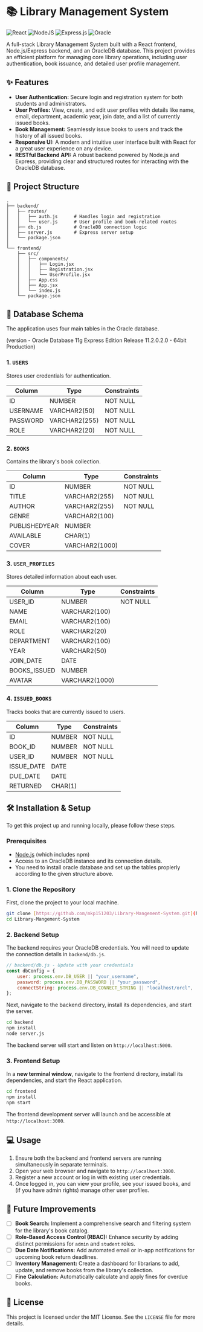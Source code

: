 # 📚 Library Management System

![React](https://img.shields.io/badge/react-%2320232a.svg?style=for-the-badge&logo=react&logoColor=%2361DAFB)
![NodeJS](https://img.shields.io/badge/node.js-6DA55F?style=for-the-badge&logo=node.js&logoColor=white)
![Express.js](https://img.shields.io/badge/express.js-%23404d59.svg?style=for-the-badge&logo=express&logoColor=%2361DAFB)
![Oracle](https://img.shields.io/badge/Oracle-F80000?style=for-the-badge&logo=oracle&logoColor=white)

A full-stack Library Management System built with a React frontend, Node.js/Express backend, and an OracleDB database. This project provides an efficient platform for managing core library operations, including user authentication, book issuance, and detailed user profile management.

## ✨ Features

- **User Authentication:** Secure login and registration system for both students and administrators.
- **User Profiles:** View, create, and edit user profiles with details like name, email, department, academic year, join date, and a list of currently issued books.
- **Book Management:** Seamlessly issue books to users and track the history of all issued books.
- **Responsive UI:** A modern and intuitive user interface built with React for a great user experience on any device.
- **RESTful Backend API:** A robust backend powered by Node.js and Express, providing clear and structured routes for interacting with the OracleDB database.

## 📂 Project Structure

```
.
├── backend/
│   ├── routes/
│   │   ├── auth.js      # Handles login and registration
│   │   └── user.js      # User profile and book-related routes
│   ├── db.js            # OracleDB connection logic
│   ├── server.js        # Express server setup
│   └── package.json
│
└── frontend/
    ├── src/
    │   ├── components/
    │   │   ├── Login.jsx
    │   │   ├── Registration.jsx
    │   │   └── UserProfile.jsx
    │   ├── App.css
    │   ├── App.jsx
    │   └── index.js
    └── package.json
```

## 💾 Database Schema

The application uses four main tables in the Oracle database.

(version - Oracle Database 11g Express Edition Release 11.2.0.2.0 - 64bit Production)

### 1. `USERS`
Stores user credentials for authentication.

| Column   | Type          | Constraints |
|----------|---------------|-------------|
| ID       | NUMBER        | NOT NULL    |
| USERNAME | VARCHAR2(50)  | NOT NULL    |
| PASSWORD | VARCHAR2(255) | NOT NULL    |
| ROLE     | VARCHAR2(20)  | NOT NULL    |

### 2. `BOOKS`
Contains the library's book collection.

| Column        | Type           | Constraints |
|---------------|----------------|-------------|
| ID            | NUMBER         | NOT NULL    |
| TITLE         | VARCHAR2(255)  | NOT NULL    |
| AUTHOR        | VARCHAR2(255)  | NOT NULL    |
| GENRE         | VARCHAR2(100)  |             |
| PUBLISHEDYEAR | NUMBER         |             |
| AVAILABLE     | CHAR(1)        |             |
| COVER         | VARCHAR2(1000) |             |

### 3. `USER_PROFILES`
Stores detailed information about each user.

| Column       | Type           | Constraints |
|--------------|----------------|-------------|
| USER_ID      | NUMBER         | NOT NULL    |
| NAME         | VARCHAR2(100)  |             |
| EMAIL        | VARCHAR2(100)  |             |
| ROLE         | VARCHAR2(20)   |             |
| DEPARTMENT   | VARCHAR2(100)  |             |
| YEAR         | VARCHAR2(50)   |             |
| JOIN_DATE    | DATE           |             |
| BOOKS_ISSUED | NUMBER         |             |
| AVATAR       | VARCHAR2(1000) |             |

### 4. `ISSUED_BOOKS`
Tracks books that are currently issued to users.

| Column     | Type    | Constraints |
|------------|---------|-------------|
| ID         | NUMBER  | NOT NULL    |
| BOOK_ID    | NUMBER  | NOT NULL    |
| USER_ID    | NUMBER  | NOT NULL    |
| ISSUE_DATE | DATE    |             |
| DUE_DATE   | DATE    |             |
| RETURNED   | CHAR(1) |             |


## 🛠️ Installation & Setup

To get this project up and running locally, please follow these steps.

### Prerequisites

- [Node.js](https://nodejs.org/) (which includes npm)
- Access to an OracleDB instance and its connection details.
- You need to install oracle database and set up the tables proplerly according to the given structure above.

### 1. Clone the Repository

First, clone the project to your local machine.

```bash
git clone [https://github.com/mkp151203/Library-Mangement-System.git](https://github.com/mkp151203/Library-Mangement-System.git)
cd Library-Mangement-System
```

### 2. Backend Setup

The backend requires your OracleDB credentials. You will need to update the connection details in `backend/db.js`.

```javascript
// backend/db.js - Update with your credentials
const dbConfig = {
    user: process.env.DB_USER || "your_username",
    password: process.env.DB_PASSWORD || "your_password",
    connectString: process.env.DB_CONNECT_STRING || "localhost/orcl",
};
```

Next, navigate to the backend directory, install its dependencies, and start the server.

```bash
cd backend
npm install
node server.js
```

The backend server will start and listen on `http://localhost:5000`.

### 3. Frontend Setup

In a **new terminal window**, navigate to the frontend directory, install its dependencies, and start the React application.

```bash
cd frontend
npm install
npm start
```

The frontend development server will launch and be accessible at `http://localhost:3000`.

## 💻 Usage

1. Ensure both the backend and frontend servers are running simultaneously in separate terminals.
2. Open your web browser and navigate to `http://localhost:3000`.
3. Register a new account or log in with existing user credentials.
4. Once logged in, you can view your profile, see your issued books, and (if you have admin rights) manage other user profiles.

## 🚀 Future Improvements

- [ ] **Book Search:** Implement a comprehensive search and filtering system for the library's book catalog.
- [ ] **Role-Based Access Control (RBAC):** Enhance security by adding distinct permissions for `admin` and `student` roles.
- [ ] **Due Date Notifications:** Add automated email or in-app notifications for upcoming book return deadlines.
- [ ] **Inventory Management:** Create a dashboard for librarians to add, update, and remove books from the library's collection.
- [ ] **Fine Calculation:** Automatically calculate and apply fines for overdue books.

## 📄 License

This project is licensed under the MIT License. See the `LICENSE` file for more details.
